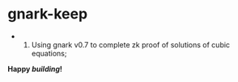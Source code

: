 # gnark-keep

* 1. Using gnark v0.7 to complete zk proof of solutions of cubic equations;


**Happy _building_!**
